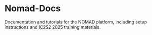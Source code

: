 # Nomad-Docs
Documentation and tutorials for the NOMAD platform, including setup instructions and IC2S2 2025 training materials.
